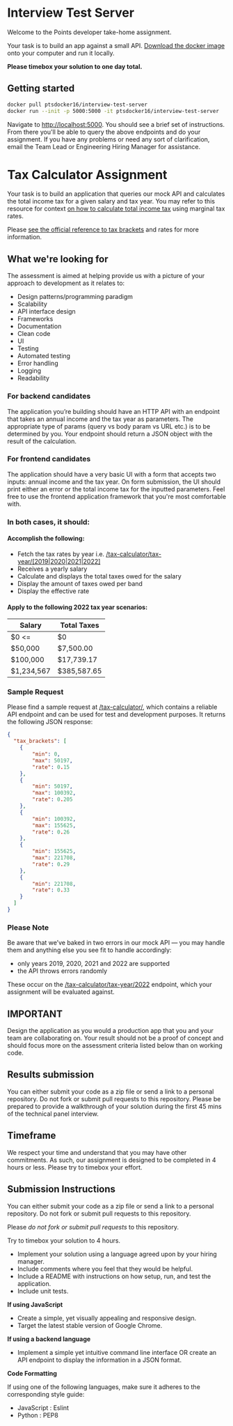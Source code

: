 # Interview Test Server

Welcome to the Points developer take-home assignment.

Your task is to build an app against a small API. [Download the docker image](#Getting-started) onto your computer and run it locally. 

**Please timebox your solution to one day total.**

## Getting started

```bash
docker pull ptsdocker16/interview-test-server
docker run --init -p 5000:5000 -it ptsdocker16/interview-test-server
```

Navigate to [http://localhost:5000](http://localhost:5000). You should see a brief set of instructions. From there you'll be able to query the above endpoints and do your assignment. If you have any problems or need any sort of clarification, email the Team Lead or Engineering Hiring Manager for assistance.

# Tax Calculator Assignment

Your task is to build an application that queries our mock API and
calculates the total income tax for a given salary and tax year.
You may refer to this resource for context [on how to calculate total income tax](https://investinganswers.com/dictionary/m/marginal-tax-rate#:~:text=To%20calculate%20marginal%20tax%20rate) using marginal tax rates.

Please [see the official reference to tax brackets](https://www.canada.ca/en/financial-consumer-agency/services/financial-toolkit/taxes/taxes-2/5.html) and rates for more information.

## What we're looking for

The assessment is aimed at helping provide us with a picture of 
your approach to development as it relates to:

* Design patterns/programming paradigm
* Scalability
* API interface design
* Frameworks
* Documentation
* Clean code
* UI
* Testing
* Automated testing
* Error handling
* Logging
* Readability

### For backend candidates

The application you’re building should have an HTTP API with an endpoint that
takes an annual income and the tax year as parameters. The appropriate type of
params (query vs body param vs URL etc.) is to be determined by you. Your
endpoint should return a JSON object with the result of the calculation.

### For frontend candidates

The application should have a very basic UI with a form that accepts two
inputs: annual income and the tax year. On form submission, the UI should
print either an error or the total income tax for the inputted parameters.
Feel free to use the frontend application framework that you&apos;re most comfortable with.

### In both cases, it should:

#### Accomplish the following:

* Fetch the tax rates by year i.e. 
  [/tax-calculator/tax-year/[2019|2020|2021|2022]](/tax-calculator/tax-year/2022)
* Receives a yearly salary
* Calculate and displays the total taxes owed for the salary
* Display the amount of taxes owed per band
* Display the effective rate

#### Apply to the following 2022 tax year scenarios:

| Salary      | Total Taxes |
|-------------|-------------|
| $0 <=       | $0          |
| $50,000     | $7,500.00   |
| $100,000    | $17,739.17  |
| $1,234,567  | $385,587.65 |

### Sample Request

Please find a sample request at [/tax-calculator/](http://localhost:5000/tax-calculator/), 
which contains a reliable API endpoint and can be used for test and development purposes. 
It returns the following JSON response: 


```json
{
  "tax_brackets": [
    {
        "min": 0,
        "max": 50197,
        "rate": 0.15
    },
    {
        "min": 50197,
        "max": 100392,
        "rate": 0.205
    },
    {
        "min": 100392,
        "max": 155625,
        "rate": 0.26
    },
    {
        "min": 155625,
        "max": 221708,
        "rate": 0.29
    },
    {
        "min": 221708,
        "rate": 0.33
    }
  ]
}

```


### Please Note

Be aware that we’ve baked in two errors in our mock API — you may handle
them and anything else you see fit to handle accordingly:

* only years 2019, 2020, 2021 and 2022 are supported
* the API throws errors randomly

These occur on the [/tax-calculator/tax-year/2022](/tax-calculator/tax-year/2022) 
endpoint, which your assignment will be evaluated against.

##  IMPORTANT

Design the application as you would a production app that you and
your team are collaborating on. Your result should not be a proof
of concept and should focus more on the assessment criteria listed
below than on working code.

## Results submission

You can either submit your code as a zip file or send a link to a 
personal repository. Do not fork or submit pull requests to this 
repository.
Please be prepared to provide a walkthrough of your solution during the first 45 mins of the technical panel interview.

## Timeframe

We respect your time and understand that you may have other commitments. As such, 
our assignment is designed to be completed in 4 hours or less. Please try to timebox your effort.



## Submission Instructions

You can either submit your code as a zip file or send a link to a personal repository. Do not fork or submit pull requests to this repository. 

Please *do not fork or submit pull requests* to this repository.

Try to timebox your solution to 4 hours.

* Implement your solution using a language agreed upon by your hiring manager.
* Include comments where you feel that they would be helpful.
* Include a README with instructions on how setup, run, and test the application.
* Include unit tests.

**If using JavaScript**

* Create a simple, yet visually appealing and responsive design.
* Target the latest stable version of Google Chrome.

**If using a backend language**

* Implement a simple yet intuitive command line interface OR create an API endpoint to display the information in a JSON format.

**Code Formatting**

If using one of the following languages, make sure it adheres to the corresponding style guide:

* JavaScript : Eslint
* Python : PEP8
